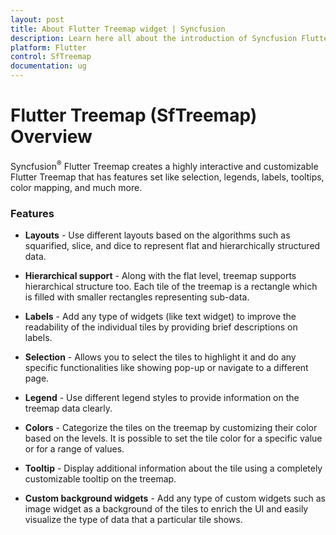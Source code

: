 ```yaml
---
layout: post
title: About Flutter Treemap widget | Syncfusion
description: Learn here all about the introduction of Syncfusion Flutter Treemap (SfTreemap) widget, its features, and more.
platform: Flutter
control: SfTreemap
documentation: ug
---
```


# Flutter Treemap (SfTreemap) Overview

Syncfusion<sup>&reg;</sup> Flutter Treemap creates a highly interactive and customizable Flutter Treemap that has features set like selection, legends, labels, tooltips, color mapping, and much more.

### Features

* **Layouts** - Use different layouts based on the algorithms such as squarified, slice, and dice to represent flat and hierarchically structured data.

* **Hierarchical support** - Along with the flat level, treemap supports hierarchical structure too. Each tile of the treemap is a rectangle which is filled with smaller rectangles representing sub-data.

* **Labels** - Add any type of widgets (like text widget) to improve the readability of the individual tiles by providing brief descriptions on labels.

* **Selection** - Allows you to select the tiles to highlight it and do any specific functionalities like showing pop-up or navigate to a different page.

* **Legend** - Use different legend styles to provide information on the treemap data clearly.

* **Colors** - Categorize the tiles on the treemap by customizing their color based on the levels. It is possible to set the tile color for a specific value or for a range of values.

* **Tooltip** - Display additional information about the tile using a completely customizable tooltip on the treemap.

* **Custom background widgets** - Add any type of custom widgets such as image widget as a background of the tiles to enrich the UI and easily visualize the type of data that a particular tile shows.
